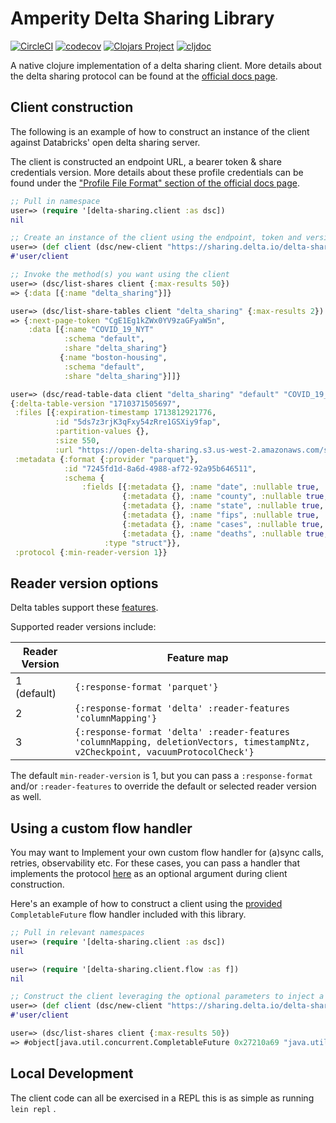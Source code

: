 Amperity Delta Sharing Library
==============================

[![CircleCI](https://dl.circleci.com/status-badge/img/gh/amperity/delta-sharing-client-clj/tree/main.svg?style=shield)](https://dl.circleci.com/status-badge/redirect/gh/amperity/delta-sharing-client-clj/tree/main)
[![codecov](https://codecov.io/gh/amperity/delta-sharing-client-clj/branch/main/graph/badge.svg)](https://codecov.io/gh/amperity/delta-sharing-client-clj)
[![Clojars Project](https://img.shields.io/clojars/v/com.amperity/delta-sharing-client-clj.svg)](https://clojars.org/com.amperity/delta-sharing-client-clj)
[![cljdoc](https://cljdoc.org/badge/com.amperity/delta-sharing-client-clj)](https://cljdoc.org/d/com.amperity/delta-sharing-client-clj/CURRENT)

A native clojure implementation of a delta sharing client. More details about the delta sharing protocol can be found at the [official docs page](https://github.com/delta-io/delta-sharing/blob/main/PROTOCOL.md).

## Client construction

The following is an example of how to construct an instance of the client against Databricks' open delta sharing server.

The client is constructed an endpoint URL, a bearer token & share credentials version. More details about these profile credentials can be found under the ["Profile File Format" section of the official docs page](https://github.com/delta-io/delta-sharing/blob/main/PROTOCOL.md#profile-file-format).

```clojure
;; Pull in namespace
user=> (require '[delta-sharing.client :as dsc])
nil

;; Create an instance of the client using the endpoint, token and version
user=> (def client (dsc/new-client "https://sharing.delta.io/delta-sharing/" "my auth token" 1 {}))
#'user/client

;; Invoke the method(s) you want using the client
user=> (dsc/list-shares client {:max-results 50})
=> {:data [{:name "delta_sharing"}]}

user=> (dsc/list-share-tables client "delta_sharing" {:max-results 2})
=> {:next-page-token "CgE1Eg1kZWx0YV9zaGFyaW5n",
    :data [{:name "COVID_19_NYT"
            :schema "default",
            :share "delta_sharing"}
           {:name "boston-housing",
            :schema "default",
            :share "delta_sharing"}]]}

user=> (dsc/read-table-data client "delta_sharing" "default" "COVID_19_NYT" {:min-reader-version 1})
{:delta-table-version "1710371505697",
 :files [{:expiration-timestamp 1713812921776,
          :id "5ds7z3rjK3qFxy54zRre1GSXiy9fap",
          :partition-values {},
          :size 550,
          :url "https://open-delta-sharing.s3.us-west-2.amazonaws.com/samples/COVID-19_NYT/some-signature"}],
 :metadata {:format {:provider "parquet"},
            :id "7245fd1d-8a6d-4988-af72-92a95b646511",
            :schema {
                :fields [{:metadata {}, :name "date", :nullable true, :type "string"}
                         {:metadata {}, :name "county", :nullable true, :type "string"}
                         {:metadata {}, :name "state", :nullable true, :type "string"}
                         {:metadata {}, :name "fips", :nullable true, :type "integer"}
                         {:metadata {}, :name "cases", :nullable true, :type "integer"}
                         {:metadata {}, :name "deaths", :nullable true, :type "integer"}],
                     :type "struct"}},
 :protocol {:min-reader-version 1}}
```

## Reader version options

Delta tables support these [features](https://github.com/delta-io/delta/blob/master/PROTOCOL.md#valid-feature-names-in-table-features).

Supported reader versions include:

| Reader Version |          Feature map         |
| -------------- | ---------------------------- |
| 1 (default)    | `{:response-format 'parquet'}` |
| 2              | `{:response-format 'delta' :reader-features 'columnMapping'}` |
| 3              | `{:response-format 'delta' :reader-features 'columnMapping, deletionVectors, timestampNtz, v2Checkpoint, vacuumProtocolCheck'}` |

The default `min-reader-version` is 1, but you can pass a `:response-format` and/or `:reader-features` to override the default or selected reader version as well.

## Using a custom flow handler

You may want to Implement your own custom flow handler for (a)sync calls, retries, observability etc. For these cases, you can pass a handler that implements the protocol [here](src/amperity/delta_sharing/client/flow.clj) as an optional argument during client construction. 

Here's an example of how to construct a client using the [provided](src/amperity/delta_sharing/client/flow.clj) `CompletableFuture` flow handler included with this library.

```clojure
;; Pull in relevant namespaces
user=> (require '[delta-sharing.client :as dsc])
nil

user=> (require '[delta-sharing.client.flow :as f])
nil

;; Construct the client leveraging the optional parameters to inject a custom flow handler
user=> (def client (dsc/new-client "https://sharing.delta.io/delta-sharing/" "my auth token" 1 {:flow (f/completable-future-handler)}))
#'user/client

user=> (dsc/list-shares client {:max-results 50})
=> #object[java.util.concurrent.CompletableFuture 0x27210a69 "java.util.concurrent.CompletableFuture@27210a69[Not completed]"]

```

## Local Development

The client code can all be exercised in a REPL this is as simple as running
`lein repl` .
